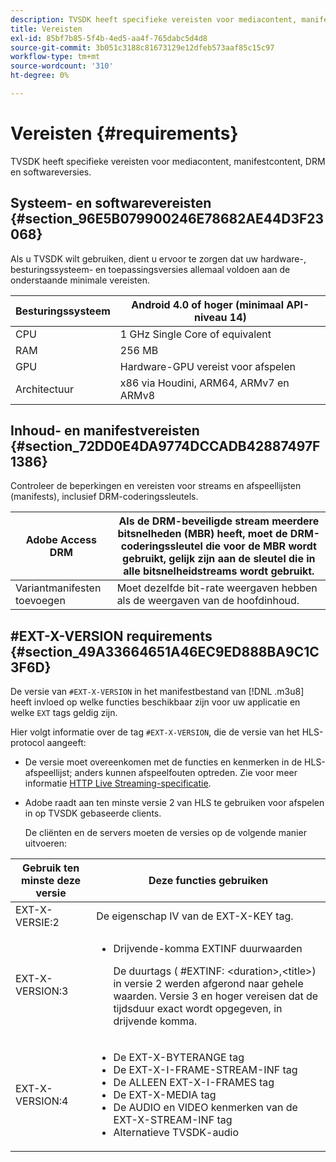 ```yaml
---
description: TVSDK heeft specifieke vereisten voor mediacontent, manifestcontent, DRM en softwareversies.
title: Vereisten
exl-id: 85bf7b85-5f4b-4ed5-aa4f-765dabc5d4d8
source-git-commit: 3b051c3188c81673129e12dfeb573aaf85c15c97
workflow-type: tm+mt
source-wordcount: '310'
ht-degree: 0%

---
```


# Vereisten {#requirements}

TVSDK heeft specifieke vereisten voor mediacontent, manifestcontent, DRM en softwareversies.

## Systeem- en softwarevereisten {#section_96E5B079900246E78682AE44D3F23068}

Als u TVSDK wilt gebruiken, dient u ervoor te zorgen dat uw hardware-, besturingssysteem- en toepassingsversies allemaal voldoen aan de onderstaande minimale vereisten.

| Besturingssysteem | Android 4.0 of hoger (minimaal API-niveau 14) |
|---|---|
| CPU | 1 GHz Single Core of equivalent |
| RAM | 256 MB |
| GPU | Hardware-GPU vereist voor afspelen |
| Architectuur | x86 via Houdini, ARM64, ARMv7 en ARMv8 |

## Inhoud- en manifestvereisten {#section_72DD0E4DA9774DCCADB42887497F1386}

Controleer de beperkingen en vereisten voor streams en afspeellijsten (manifests), inclusief DRM-coderingssleutels.

| Adobe Access DRM | Als de DRM-beveiligde stream meerdere bitsnelheden (MBR) heeft, moet de DRM-coderingssleutel die voor de MBR wordt gebruikt, gelijk zijn aan de sleutel die in alle bitsnelheidstreams wordt gebruikt. |
|---|---|
| Variantmanifesten toevoegen | Moet dezelfde bit-rate weergaven hebben als de weergaven van de hoofdinhoud. |

## #EXT-X-VERSION requirements {#section_49A33664651A46EC9ED888BA9C1C3F6D}

De versie van `#EXT-X-VERSION` in het manifestbestand van [!DNL .m3u8] heeft invloed op welke functies beschikbaar zijn voor uw applicatie en welke `EXT` tags geldig zijn.

Hier volgt informatie over de tag `#EXT-X-VERSION`, die de versie van het HLS-protocol aangeeft:

* De versie moet overeenkomen met de functies en kenmerken in de HLS-afspeellijst; anders kunnen afspeelfouten optreden. Zie voor meer informatie [HTTP Live Streaming-specificatie](https://datatracker.ietf.org/doc/draft-pantos-http-live-streaming/?include_text=1).
* Adobe raadt aan ten minste versie 2 van HLS te gebruiken voor afspelen in op TVSDK gebaseerde clients.

   De cliënten en de servers moeten de versies op de volgende manier uitvoeren:

<table frame="all" colsep="1" rowsep="1" id="table_62EB98EDD9DE49EC84CB1C7D59BC40E6"> 
 <thead> 
  <tr rowsep="1"> 
   <th colname="1" class="entry"> Gebruik ten minste deze versie </th> 
   <th colname="2" class="entry"> Deze functies gebruiken </th> 
  </tr> 
 </thead>
 <tbody> 
  <tr rowsep="1"> 
   <td colname="1"> <span class="codeph"> EXT-X-VERSIE:2 </span> </td> 
   <td colname="2"> De eigenschap IV van de <span class="codeph"> EXT-X-KEY </span> tag. </td> 
  </tr> 
  <tr rowsep="1"> 
   <td colname="1"> <span class="codeph"> EXT-X-VERSION:3 </span> </td> 
   <td colname="2"> 
    <ul id="ul_C9500D3F934848639C204BF248F139FF"> 
     <li id="li_535A7E3FABCB46FE872A7EA5DE2A1784">Drijvende-komma <span class="codeph"> EXTINF </span> duurwaarden <p>De duurtags ( <span class="codeph"> #EXTINF: </span>&lt;duration&gt;,&lt;title&gt;) in versie 2 werden afgerond naar gehele waarden. Versie 3 en hoger vereisen dat de tijdsduur exact wordt opgegeven, in drijvende komma. </p> </li> 
    </ul> </td> 
  </tr> 
  <tr rowsep="0"> 
   <td colname="1"> <span class="codeph"> EXT-X-VERSION:4 </span> </td> 
   <td colname="2"> 
    <ul id="ul_3355A6CBBE2141DDB92660BB4B604D70"> 
     <li id="li_5E73D41AF6DC4CEE88D6C029FFCFC350">De <span class="codeph"> EXT-X-BYTERANGE </span> tag </li> 
     <li id="li_BF5141F516F749E5890860D487EB5287">De <span class="codeph"> EXT-X-I-FRAME-STREAM-INF </span> tag </li> 
     <li id="li_E0D399A13812499B94107CDE62998EE9">De <span class="codeph"> ALLEEN EXT-X-I-FRAMES </span> tag </li> 
     <li id="li_A7783AFF99854EFBBAECD2967E4CBF2B">De <span class="codeph"> EXT-X-MEDIA </span> tag </li> 
     <li id="li_15AE652F33C1454AA90DDC65E7D6C2FD">De <span class="codeph"> AUDIO </span> en <span class="codeph"> VIDEO </span> kenmerken van de <span class="codeph"> EXT-X-STREAM-INF </span> tag </li> 
     <li id="li_DB2A7847D5884F6E91FD9E78101FBCA5">Alternatieve TVSDK-audio </li> 
    </ul> </td> 
  </tr> 
 </tbody> 
</table>
